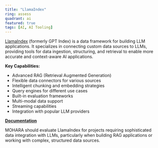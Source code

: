```yaml
---
title: "LlamaIndex"
ring: assess
quadrant: ai
featured: true
tags: [AI, AI Tooling]
---
```


[LlamaIndex](https://www.llamaindex.ai/) (formerly GPT Index) is a data framework for building LLM applications. It specializes in connecting custom data sources to LLMs, providing tools for data ingestion, structuring, and retrieval to enable more accurate and context-aware AI applications.

**Key Capabilities:**

- Advanced RAG (Retrieval Augmented Generation)
- Flexible data connectors for various sources
- Intelligent chunking and embedding strategies
- Query engines for different use cases
- Built-in evaluation frameworks
- Multi-modal data support
- Streaming capabilities
- Integration with popular LLM providers

**[Documentation](https://docs.llamaindex.ai/)**

MOHARA should evaluate LlamaIndex for projects requiring sophisticated data integration with LLMs, particularly when building RAG applications or working with complex, structured data sources.
